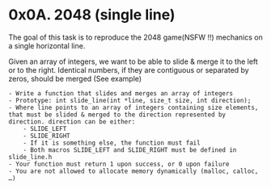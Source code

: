 # 0x0A. 2048 (single line)

The goal of this task is to reproduce the 2048 game(NSFW !!) mechanics on a single horizontal line.

Given an array of integers, we want to be able to slide & merge it to the left or to the right. Identical numbers, if they are contiguous or separated by zeros, should be merged (See example)

    - Write a function that slides and merges an array of integers
    - Prototype: int slide_line(int *line, size_t size, int direction);
    - Where line points to an array of integers containing size elements, that must be slided & merged to the direction represented by direction. direction can be either:
        - SLIDE_LEFT
        - SLIDE_RIGHT
        - If it is something else, the function must fail
        - Both macros SLIDE_LEFT and SLIDE_RIGHT must be defined in slide_line.h
    - Your function must return 1 upon success, or 0 upon failure
    - You are not allowed to allocate memory dynamically (malloc, calloc, …)
